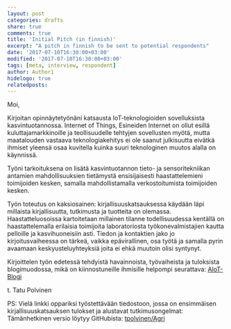 ```yaml
---
layout: post
categories: drafts
share: true
comments: true
title: 'Initial Pitch (in finnish)'
excerpt: "A pitch in finnish to be sent to potential respondents"
date: '2017-07-10T16:30:00+03:00'
modified: '2017-07-10T16:30:00+03:00'
tags: [meta, interview, respondent]
author: Author1
hidelogo: true
relatedposts:
---
```


Moi,

Kirjoitan opinnäytetyönäni katsausta IoT-teknologioiden sovelluksista kasvintuotannossa.
Internet of Things, Esineiden Internet on ollut esillä kuluttajamarkkinoille ja teollisuudelle tehtyjen sovellusten myötä, mutta maatalouden vastaava teknologiakehitys ei ole saanut julkisuutta eivätkä ihmiset yleensä osaa kuvitella kuinka suuri teknologinen muutos alalla on käynnissä.

Työni tarkoituksena on lisätä kasvintuotannon tieto- ja sensoritekniikan antamien mahdollisuuksien tietämystä ensisijaisesti haastattelemieni toimijoiden kesken, samalla mahdollistamalla verkostoitumista toimijoiden kesken.

Työn toteutus on kaksiosainen: kirjallisuuskatsauksessa käydään läpi millaista kirjallisuutta, tutkimusta ja tuotteita on olemassa. Haastatteluosoissa kartoitetaan millainen tilanne todellisuudessa kentällä on haastattelemalla erilaisia toimijoita laboratoriosta työkonevalmistajien kautta pelloille ja kasvihuoneisiin asti. Tiedon ja kontaktien jako jo kirjoitusvaiheessa on tärkeä, vaikka epävirallinen, osa työtä ja samalla pyrin avaamaan keskyusteluyhteyksiä joita ei ehkä muutoin olisi syntynyt.

Kirjoittelen työn edetessä tehdyistä havainnoista, työvaiheista ja tuloksista blogimuodossa, mikä on kiinnostuneille ihmisille helpompi seurattava: [AIoT-Blogi](https://tpolvinen.github.io)

t. Tatu Polvinen


PS: Vielä linkki oppariksi työstettävään tiedostoon, jossa on ensimmäisen kirjallisuuskatsauksen tulokset ja alustavat tutkimusongelmat:
Tämänhetkinen versio löytyy GitHubista: [tpolvinen/Agri](https://github.com/tpolvinen/Agri/blob/master/source/oppari.md)
